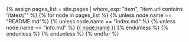 {% assign pages_list = site.pages | where_exp: "item", "item.url contains '/latest/'" %}
{% for node in pages_list %}
  {% unless node.name == "README.md"%}
    {% unless node.name == "index.md" %}
      {% unless node.name == "info.md" %}
<a href="{{ site.baseurl }}{{ node.url }}">{{ node.name }}</a>
      {% endunless %}
    {% endunless %}
  {% endunless %}
{% endfor %}
